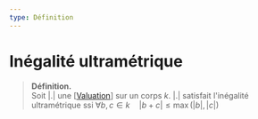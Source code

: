 ```yaml
---
type: Définition
---
```


# Inégalité ultramétrique

> **Définition.**  
> Soit $|.|$ une [[Valuation]] sur un corps $k$. $|.|$ satisfait l'inégalité ultramétrique ssi $\forall b, c \in k \quad |b+c| \leq \max(|b|, |c|)$

[//begin]: # "Autogenerated link references for markdown compatibility"
[Valuation]: Valuation.md "Valuation"
[//end]: # "Autogenerated link references"
